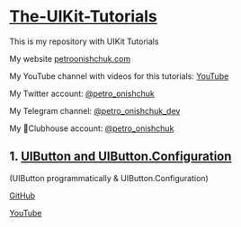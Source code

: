 # [The-UIKit-Tutorials](https://github.com/PetroOnishchuk/The-UIKit-Tutorials)


This is my repository with UIKit Tutorials 

My website [petroonishchuk.com](https://petroonishchuk.com)

My YouTube channel with videos for this tutorials: [YouTube](https://www.youtube.com/watch?v=imxzXEwUNos&list=PL3pUvT0fmHNjjoKEmLaad62wmfoLPg3Sq&index=1) 

My Twitter account: [@petro_onishchuk](https://mobile.twitter.com/petro_onishchuk)

My Telegram channel: [@petro_onishchuk_dev](https://t.me/petro_onishchuk_dev)

My 👋Clubhouse account: [@petro_onishchuk](https://www.joinclubhouse.com/@petro_onishchuk)

## 1. [UIButton and UIButton.Configuration]()
(UIButton programmatically & UIButton.Configuration)

[GitHub](https://github.com/PetroOnishchuk/The-UIKit-Tutorials/tree/master/CustomUIButton01)<br />

[YouTube](https://youtu.be/W-caDwLOi4I) <br />
